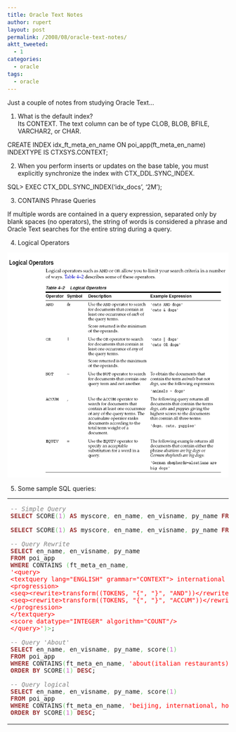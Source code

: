 ```yaml
---
title: Oracle Text Notes
author: rupert
layout: post
permalink: /2008/08/oracle-text-notes/
aktt_tweeted:
  - 1
categories:
  - oracle
tags:
  - oracle
---
```

Just a couple of notes from studying Oracle Text&#8230; 

1. What is the default index?  
Its CONTEXT. The text column can be of type CLOB, BLOB, BFILE, VARCHAR2, or CHAR.

CREATE INDEX idx\_ft\_meta\_en\_name ON poi\_app(ft\_meta\_en\_name) INDEXTYPE IS CTXSYS.CONTEXT;

2. When you perform inserts or updates on the base table, you must explicitly synchronize the index with CTX\_DDL.SYNC\_INDEX.

SQL> EXEC CTX\_DDL.SYNC\_INDEX(&#8216;idx_docs&#8217;, &#8216;2M&#8217;);

3. CONTAINS Phrase Queries

If multiple words are contained in a query expression, separated only by blank spaces (no operators), the string of words is considered a phrase and Oracle Text searches for the entire string during a query.

4. Logical Operators  
<img src="/images/2008/08/picture-13.png" alt="Picture 1.png" border="0" width="518" height="512" />

5. Some sample SQL queries:

<div class="wp_syntax">
  <table>
    <tr>
      <td class="code">
        <pre class="sql" style="font-family:monospace;"><span style="color: #808080; font-style: italic;">-- Simple Query</span>
<span style="color: #993333; font-weight: bold;">SELECT</span> SCORE<span style="color: #66cc66;">&#40;</span><span style="color: #cc66cc;">1</span><span style="color: #66cc66;">&#41;</span> <span style="color: #993333; font-weight: bold;">AS</span> myscore<span style="color: #66cc66;">,</span> en_name<span style="color: #66cc66;">,</span> en_visname<span style="color: #66cc66;">,</span> py_name <span style="color: #993333; font-weight: bold;">FROM</span> poi_app <span style="color: #993333; font-weight: bold;">WHERE</span> CONTAINS<span style="color: #66cc66;">&#40;</span>ft_meta_en_name<span style="color: #66cc66;">,</span> <span style="color: #ff0000;">'grammy center'</span><span style="color: #66cc66;">,</span> <span style="color: #cc66cc;">1</span><span style="color: #66cc66;">&#41;</span> <span style="color: #66cc66;">&gt;</span> <span style="color: #cc66cc;"></span> <span style="color: #993333; font-weight: bold;">ORDER</span> <span style="color: #993333; font-weight: bold;">BY</span> myscore <span style="color: #993333; font-weight: bold;">DESC</span>;
&nbsp;
<span style="color: #993333; font-weight: bold;">SELECT</span> SCORE<span style="color: #66cc66;">&#40;</span><span style="color: #cc66cc;">1</span><span style="color: #66cc66;">&#41;</span> <span style="color: #993333; font-weight: bold;">AS</span> myscore<span style="color: #66cc66;">,</span> en_name<span style="color: #66cc66;">,</span> en_visname<span style="color: #66cc66;">,</span> py_name <span style="color: #993333; font-weight: bold;">FROM</span> poi_app <span style="color: #993333; font-weight: bold;">WHERE</span> CONTAINS<span style="color: #66cc66;">&#40;</span>ft_meta_en_name<span style="color: #66cc66;">,</span> <span style="color: #ff0000;">'cybersoft'</span><span style="color: #66cc66;">,</span> <span style="color: #cc66cc;">1</span><span style="color: #66cc66;">&#41;</span> <span style="color: #66cc66;">&gt;</span> <span style="color: #cc66cc;"></span>;
&nbsp;
<span style="color: #808080; font-style: italic;">-- Query Rewrite</span>
<span style="color: #993333; font-weight: bold;">SELECT</span> en_name<span style="color: #66cc66;">,</span> en_visname<span style="color: #66cc66;">,</span> py_name
<span style="color: #993333; font-weight: bold;">FROM</span> poi_app
<span style="color: #993333; font-weight: bold;">WHERE</span> CONTAINS <span style="color: #66cc66;">&#40;</span>ft_meta_en_name<span style="color: #66cc66;">,</span>
<span style="color: #ff0000;">'&lt;query&gt;
&lt;textquery lang="ENGLISH" grammar="CONTEXT"&gt; international hotel boya
&lt;progression&gt;
&lt;seq&gt;&lt;rewrite&gt;transform((TOKENS, "{", "}", "AND"))&lt;/rewrite&gt;&lt;/seq&gt;
&lt;seq&gt;&lt;rewrite&gt;transform((TOKENS, "{", "}", "ACCUM"))&lt;/rewrite&gt;&lt;/seq&gt;
&lt;/progression&gt;
&lt;/textquery&gt;
&lt;score datatype="INTEGER" algorithm="COUNT"/&gt;
&lt;/query&gt;'</span><span style="color: #66cc66;">&#41;</span><span style="color: #66cc66;">&gt;</span><span style="color: #cc66cc;"></span>;
&nbsp;
<span style="color: #808080; font-style: italic;">-- Query 'About'</span>
<span style="color: #993333; font-weight: bold;">SELECT</span> en_name<span style="color: #66cc66;">,</span> en_visname<span style="color: #66cc66;">,</span> py_name<span style="color: #66cc66;">,</span> score<span style="color: #66cc66;">&#40;</span><span style="color: #cc66cc;">1</span><span style="color: #66cc66;">&#41;</span>
<span style="color: #993333; font-weight: bold;">FROM</span> poi_app
<span style="color: #993333; font-weight: bold;">WHERE</span> CONTAINS<span style="color: #66cc66;">&#40;</span>ft_meta_en_name<span style="color: #66cc66;">,</span> <span style="color: #ff0000;">'about(italian restaurants)'</span><span style="color: #66cc66;">,</span> <span style="color: #cc66cc;">1</span><span style="color: #66cc66;">&#41;</span> <span style="color: #66cc66;">&gt;</span> <span style="color: #cc66cc;"></span>
<span style="color: #993333; font-weight: bold;">ORDER</span> <span style="color: #993333; font-weight: bold;">BY</span> SCORE<span style="color: #66cc66;">&#40;</span><span style="color: #cc66cc;">1</span><span style="color: #66cc66;">&#41;</span> <span style="color: #993333; font-weight: bold;">DESC</span>;
&nbsp;
<span style="color: #808080; font-style: italic;">-- Query logical</span>
<span style="color: #993333; font-weight: bold;">SELECT</span> en_name<span style="color: #66cc66;">,</span> en_visname<span style="color: #66cc66;">,</span> py_name<span style="color: #66cc66;">,</span> score<span style="color: #66cc66;">&#40;</span><span style="color: #cc66cc;">1</span><span style="color: #66cc66;">&#41;</span>
<span style="color: #993333; font-weight: bold;">FROM</span> poi_app
<span style="color: #993333; font-weight: bold;">WHERE</span> CONTAINS<span style="color: #66cc66;">&#40;</span>ft_meta_en_name<span style="color: #66cc66;">,</span> <span style="color: #ff0000;">'beijing, international, hotel'</span><span style="color: #66cc66;">,</span> <span style="color: #cc66cc;">1</span><span style="color: #66cc66;">&#41;</span> <span style="color: #66cc66;">&gt;</span> <span style="color: #cc66cc;"></span>
<span style="color: #993333; font-weight: bold;">ORDER</span> <span style="color: #993333; font-weight: bold;">BY</span> SCORE<span style="color: #66cc66;">&#40;</span><span style="color: #cc66cc;">1</span><span style="color: #66cc66;">&#41;</span> <span style="color: #993333; font-weight: bold;">DESC</span>;</pre>
      </td>
    </tr>
  </table>
</div>